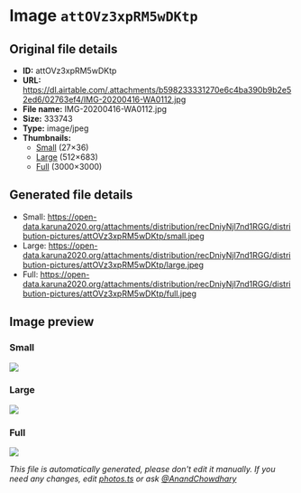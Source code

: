 # Image `attOVz3xpRM5wDKtp`

## Original file details

- **ID:** attOVz3xpRM5wDKtp
- **URL:** https://dl.airtable.com/.attachments/b598233331270e6c4ba390b9b2e52ed6/02763ef4/IMG-20200416-WA0112.jpg
- **File name:** IMG-20200416-WA0112.jpg
- **Size:** 333743
- **Type:** image/jpeg
- **Thumbnails:**
  - [Small](https://dl.airtable.com/.attachmentThumbnails/dd1fc2642fdb3be5630dc9d895d04617/4bcff0f2) (27×36)
  - [Large](https://dl.airtable.com/.attachmentThumbnails/bc3ad55f6fae00ff45bdadf8c445bb88/72cc756d) (512×683)
  - [Full](https://dl.airtable.com/.attachmentThumbnails/632eb8b1d0701c5d0e26486f7c9fa986/1b19a2a7) (3000×3000)

## Generated file details

- Small: https://open-data.karuna2020.org/attachments/distribution/recDniyNjl7nd1RGG/distribution-pictures/attOVz3xpRM5wDKtp/small.jpeg
- Large: https://open-data.karuna2020.org/attachments/distribution/recDniyNjl7nd1RGG/distribution-pictures/attOVz3xpRM5wDKtp/large.jpeg
- Full: https://open-data.karuna2020.org/attachments/distribution/recDniyNjl7nd1RGG/distribution-pictures/attOVz3xpRM5wDKtp/full.jpeg

## Image preview

### Small

![](https://open-data.karuna2020.org/attachments/distribution/recDniyNjl7nd1RGG/distribution-pictures/attOVz3xpRM5wDKtp/small.jpeg)

### Large

![](https://open-data.karuna2020.org/attachments/distribution/recDniyNjl7nd1RGG/distribution-pictures/attOVz3xpRM5wDKtp/large.jpeg)

### Full

![](https://open-data.karuna2020.org/attachments/distribution/recDniyNjl7nd1RGG/distribution-pictures/attOVz3xpRM5wDKtp/full.jpeg)

_This file is automatically generated, please don't edit it manually. If you need any changes, edit [photos.ts](/photos.ts) or ask [@AnandChowdhary](https://github.com/AnandChowdhary)_
